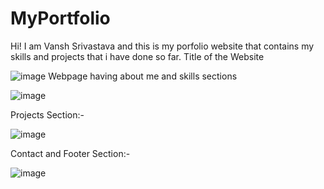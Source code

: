# MyPortfolio
Hi! I am Vansh Srivastava and this is my porfolio website that contains my skills and projects that i have done so far.
Title of the Website

![image](https://github.com/user-attachments/assets/41649a67-5338-4071-9e58-5f4d1eb4cb39)
Webpage having about me and skills sections

![image](https://github.com/user-attachments/assets/951971d1-642a-44f1-bbb6-a98099cbe2c5)

Projects Section:- 

![image](https://github.com/user-attachments/assets/5aee5aec-2eec-4470-aa03-6a3b8e4ff4cf)

Contact and Footer Section:- 

![image](https://github.com/user-attachments/assets/ca3023c1-a0f6-4866-a1f2-56627bed06cb)
